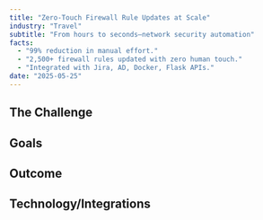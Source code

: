 ```yaml
---
title: "Zero-Touch Firewall Rule Updates at Scale"
industry: "Travel"
subtitle: "From hours to seconds—network security automation"
facts:
  - "99% reduction in manual effort."
  - "2,500+ firewall rules updated with zero human touch."
  - "Integrated with Jira, AD, Docker, Flask APIs."
date: "2025-05-25"
---
```

## The Challenge

## Goals

## Outcome

## Technology/Integrations

